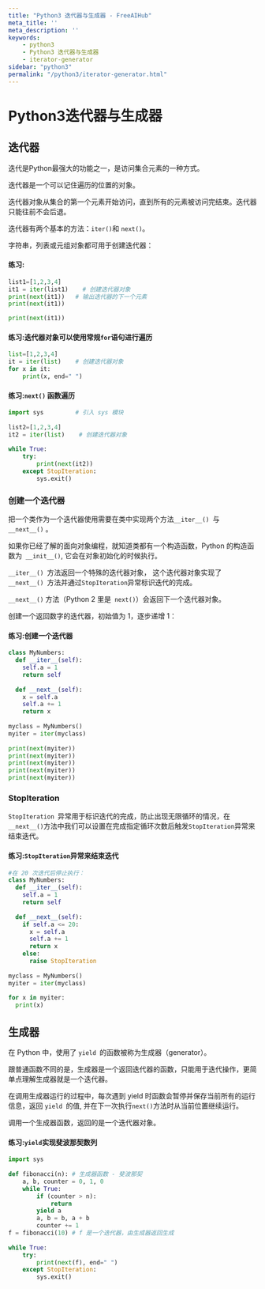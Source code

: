 ```yaml
---
title: "Python3 迭代器与生成器 - FreeAIHub"
meta_title: ''
meta_description: ''
keywords: 
    - python3
    - Python3 迭代器与生成器
    - iterator-generator
sidebar: "python3"
permalink: "/python3/iterator-generator.html"
---
```

# Python3迭代器与生成器

## 迭代器

迭代是Python最强大的功能之一，是访问集合元素的一种方式。

迭代器是一个可以记住遍历的位置的对象。

迭代器对象从集合的第一个元素开始访问，直到所有的元素被访问完结束。迭代器只能往前不会后退。

迭代器有两个基本的方法：`iter()`和 `next()`。

字符串，列表或元组对象都可用于创建迭代器：

#### 练习:
```Python
list1=[1,2,3,4]
it1 = iter(list1)    # 创建迭代器对象
print(next(it1))   # 输出迭代器的下一个元素
print(next(it1))
```
```Python
print(next(it1))
```
#### 练习:迭代器对象可以使用常规`for`语句进行遍历
```Python
list=[1,2,3,4]
it = iter(list)    # 创建迭代器对象
for x in it:
    print(x, end=" ")
```

#### 练习:`next()` 函数遍历

```Python
import sys         # 引入 sys 模块
 
list2=[1,2,3,4]
it2 = iter(list)    # 创建迭代器对象
 
while True:
    try:
        print(next(it2))
    except StopIteration:
        sys.exit()
```

### 创建一个迭代器

把一个类作为一个迭代器使用需要在类中实现两个方法`__iter__() `与` __next__()` 。

如果你已经了解的面向对象编程，就知道类都有一个构造函数，Python 的构造函数为` __init__()`, 它会在对象初始化的时候执行。

`__iter__() `方法返回一个特殊的迭代器对象， 这个迭代器对象实现了 `__next__() `方法并通过`StopIteration`异常标识迭代的完成。

`__next__()` 方法（Python 2 里是` next()`）会返回下一个迭代器对象。

创建一个返回数字的迭代器，初始值为 1，逐步递增 1：

#### 练习:创建一个迭代器

```Python
class MyNumbers:
  def __iter__(self):
    self.a = 1
    return self
 
  def __next__(self):
    x = self.a
    self.a += 1
    return x
 
myclass = MyNumbers()
myiter = iter(myclass)
 
print(next(myiter))
print(next(myiter))
print(next(myiter))
print(next(myiter))
print(next(myiter))
```

### StopIteration

`StopIteration `异常用于标识迭代的完成，防止出现无限循环的情况，在` __next__() `方法中我们可以设置在完成指定循环次数后触发` StopIteration `异常来结束迭代。

#### 练习:` StopIteration `异常来结束迭代

```Python
#在 20 次迭代后停止执行：
class MyNumbers:
  def __iter__(self):
    self.a = 1
    return self
 
  def __next__(self):
    if self.a <= 20:
      x = self.a
      self.a += 1
      return x
    else:
      raise StopIteration
 
myclass = MyNumbers()
myiter = iter(myclass)
 
for x in myiter:
  print(x)
```

## 生成器

在 Python 中，使用了 `yield `的函数被称为生成器（generator）。

跟普通函数不同的是，生成器是一个返回迭代器的函数，只能用于迭代操作，更简单点理解生成器就是一个迭代器。

在调用生成器运行的过程中，每次遇到 yield 时函数会暂停并保存当前所有的运行信息，返回 `yield `的值, 并在下一次执行` next() `方法时从当前位置继续运行。

调用一个生成器函数，返回的是一个迭代器对象。

#### 练习:` yield `实现斐波那契数列

```Python
import sys
 
def fibonacci(n): # 生成器函数 - 斐波那契
    a, b, counter = 0, 1, 0
    while True:
        if (counter > n): 
            return
        yield a
        a, b = b, a + b
        counter += 1
f = fibonacci(10) # f 是一个迭代器，由生成器返回生成
 
while True:
    try:
        print(next(f), end=" ")
    except StopIteration:
        sys.exit()
```
<code class=backend-type backend-type=free></code>
<code class=gatsby-kernelname data-language=python></code>
<script type="text/javascript" src="https://cdn.freeaihub.com/asset/js/cell.js"></script>
